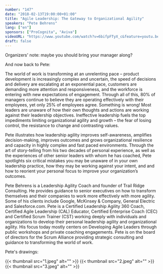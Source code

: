 ```yaml
---
number: "147"
date: "2018-02-13T19:00:00+01:00"
title: "Agile Leadership: The Gateway to Organizational Agility"
speakers: "Pete Behrens"
lang: ["en"]
sponsors: ["ProCognita", "Aviva"]
videoURL: "https://www.youtube.com/watch?v=6bifpFTyX_c&feature=youtu.be"
draft: false
---
```


Organizers' note: maybe you should bring your manager along?

And now back to Pete:

The world of work is transforming at an unrelenting pace – product development is increasingly complex and uncertain, the speed of decisions and delivery are escalating at an exponential pace, customers are demanding more attention and responsiveness, and the workforce is entering with new expectations of engagement. Through all of this, 80% of managers continue to believe they are operating effectively with their employees, yet only 25% of employees agree. Something is wrong! Most leaders are unaware of how their own thoughts and actions are working against their leadership objectives. Ineffective leadership fuels the top impediments limiting organizational agility and growth – the fear of losing control, the resistance to change and contrasting values.

Pete illustrates how leadership agility improves self-awareness, amplifies decision-making, improves outcomes and grows organizational resilience and capacity in highly complex and fast paced environments. Through the art of story-telling from his two decades of personal experience, as well as the experiences of other senior leaders with whom he has coached, Pete spotlights six critical mistakes you may be unaware of in your own leadership practice, how they may be working against your intent, and and how to reorient your personal focus to improve your organization’s outcomes.

Pete Behrens is a Leadership Agility Coach and founder of Trail Ridge Consulting. He provides guidance to senior executives on how to transform themselves and their companies to work more effectively with more agility. Some of his clients include Google, McKinsey & Company, General Electric and Salesforce.com. Pete is a Certified Leadership Agility 360 Coach, Certified Agile Leadership (CAL) Educator, Certified Enterprise Coach (CEC) and Certified Scrum Trainer (CST) working deeply with individuals and organizations to develop their personal leadership agility and organizational agility. His focus today mostly centers on Developing Agile Leaders through public workshops and private coaching engagements. Pete is on the board of
directors for the Scrum Alliance providing strategic consulting and guidance to transforming the world of work.

Pete's drawings:

{{< thumbnail src="1.jpeg" alt="" >}}
{{< thumbnail src="2.jpeg" alt="" >}}
{{< thumbnail src="3.jpeg" alt="" >}}